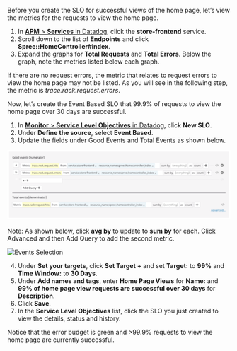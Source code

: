 Before you create the SLO for successful views of the home page, let’s view the metrics for the requests to view the home page.

1. In <a href="https://app.datadoghq.com/apm/services" target="_datadog">**APM** > **Services** in Datadog</a>, click the **store-frontend** service.
2. Scroll down to the list of **Endpoints** and click **Spree::HomeController#index**.
3. Expand the graphs for **Total Requests** and **Total Errors**. Below the graph, note the metrics listed below each graph.

If there are no request errors, the metric that relates to request errors to view the home page may not be listed. As you will see in the following step, the metric is *trace.rack.request.errors*.

Now, let’s create the Event Based SLO that 99.9% of requests to view the home page over 30 days are successful.

1. In <a href="https://app.datadoghq.com/slo" target="_datadog">**Monitor** > **Service Level Objectives** in Datadog</a>, click **New SLO**. 
2. Under **Define the source**, select **Event Based**.
3. Update the fields under Good Events and Total Events as shown below. 

![Events List](actionslos/assets/ebslo-homepage.png)

Note: As shown below, click **avg by** to update to **sum by** for each. Click Advanced and then Add Query to add the second metric.

![Events Selection](actionslos/assets/ebslo-goodevents.png)

4. Under **Set your targets**, click **Set Target +** and set **Target:** to **99%** and **Time Window:** to **30 Days**.
5. Under **Add names and tags**, enter **Home Page Views** for **Name:** and **99% of home page view requests are successful over 30 days** for **Description**.
6. Click **Save**.
7. In the **Service Level Objectives** list, click the SLO you just created to view the details, status and history.

Notice that the error budget is green and >99.9% requests to view the home page are currently successful.